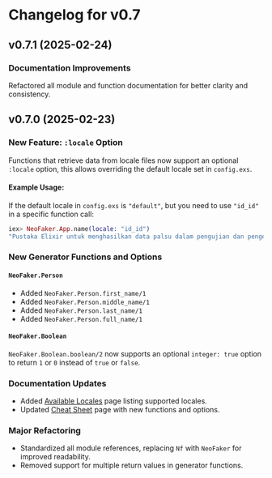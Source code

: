 # Changelog for v0.7

## v0.7.1 (2025-02-24)

### Documentation Improvements

Refactored all module and function documentation for better clarity and consistency.

## **v0.7.0 (2025-02-23)**

### New Feature: `:locale` Option

Functions that retrieve data from locale files now support an optional `:locale` option, this
allows overriding the default locale set in `config.exs`.

#### **Example Usage:**

If the default locale in `config.exs` is `"default"`, but you need to use `"id_id"` in a specific
function call:

```elixir
iex> NeoFaker.App.name(locale: "id_id")
"Pustaka Elixir untuk menghasilkan data palsu dalam pengujian dan pengembangan."
```

### New Generator Functions and Options

#### `NeoFaker.Person`

- Added `NeoFaker.Person.first_name/1`
- Added `NeoFaker.Person.middle_name/1`
- Added `NeoFaker.Person.last_name/1`
- Added `NeoFaker.Person.full_name/1`

#### `NeoFaker.Boolean`

`NeoFaker.Boolean.boolean/2` now supports an optional `integer: true` option to return `1` or `0`
instead of `true` or `false`.

### Documentation Updates

- Added [Available Locales](available-locales.html) page listing supported locales.
- Updated [Cheat Sheet](cheat.html) page with new functions and options.

### Major Refactoring

- Standardized all module references, replacing `Nf` with `NeoFaker` for improved readability.
- Removed support for multiple return values in generator functions.
